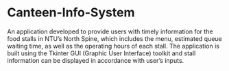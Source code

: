 # Canteen-Info-System
An application developed to provide users with timely information for the food stalls in NTU’s North Spine, which includes the menu, estimated queue waiting time, as well as the operating hours of each stall. The application is built using the Tkinter GUI (Graphic User Interface) toolkit and stall information can be displayed in accordance with user’s inputs.
